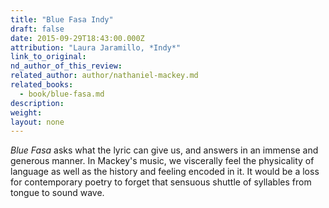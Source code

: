```yaml
---
title: "Blue Fasa Indy"
draft: false
date: 2015-09-29T18:43:00.000Z
attribution: "Laura Jaramillo, *Indy*"
link_to_original:
nd_author_of_this_review:
related_author: author/nathaniel-mackey.md
related_books:
  - book/blue-fasa.md
description:
weight:
layout: none
---
```

*Blue Fasa* asks what the lyric can give us, and answers in an immense and generous manner. In Mackey's music, we viscerally feel the physicality of language as well as the history and feeling encoded in it. It would be a loss for contemporary poetry to forget that sensuous shuttle of syllables from tongue to sound wave.

